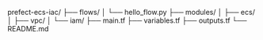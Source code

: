 prefect-ecs-iac/
├── flows/
│   └── hello_flow.py
├── modules/
│   ├── ecs/
│   ├── vpc/
│   └── iam/
├── main.tf
├── variables.tf
├── outputs.tf
└── README.md
